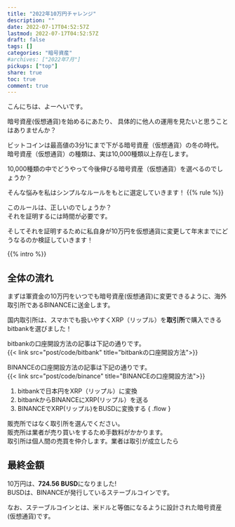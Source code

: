```yaml
---
title: "2022年10万円チャレンジ"
description: ""
date: 2022-07-17T04:52:57Z
lastmod: 2022-07-17T04:52:57Z
draft: false
tags: []
categories: "暗号資産"
#archives: ["2022年7月"]
pickups: ["top"]
share: true
toc: true
comment: true
---
```


こんにちは、よーへいです。  

暗号資産(仮想通貨)を始めるにあたり、
具体的に他人の運用を見たいと思うことはありませんか？

ビットコインは最高値の3分1にまで下がる暗号資産（仮想通貨）の冬の時代。  
暗号資産（仮想通貨）の種類は、実は10,000種類以上存在します。  

10,000種類の中でどうやって今後伸びる暗号資産（仮想通貨）を選べるのでしょうか？

そんな悩みを私はシンプルなルールをもとに選定していきます！
{{% rule %}} 

このルールは、正しいのでしょうか？  
それを証明するには時間が必要です。  

そしてそれを証明するために私自身が10万円を仮想通貨に変更して年末までにどうなるのか検証していきます！ 

<!--more-->

{{% intro %}} 

## 全体の流れ

まずは軍資金の10万円をいつでも暗号資産(仮想通貨)に変更できるように、海外取引所であるBINANCEに送金します。  
  
国内取引所は、スマホでも扱いやすくXRP（リップル）を**取引所**で購入できるbitbankを選びました！  
 
bitbankの口座開設方法の記事は下記の通りです。  
{{< link src="post/code/bitbank" title="bitbankの口座開設方法">}}

BINANCEの口座開設方法の記事は下記の通りです。  
{{< link src="post/code/binance" title="BINANCEの口座開設方法">}}

1. bitbankで日本円をXRP（リップル）に変換
1. bitbankからBINANCEにXRP(リップル）を送る
1. BINANCEでXRP(リップル)をBUSDに変換する
{ .flow }

販売所ではなく取引所を選んでください。  
販売所は業者が売り買いをするため手数料がかかります。  
取引所は個人間の売買を仲介します。業者は取引が成立したら

## 最終金額

10万円は、**724.56 BUSD**になりました!  
BUSDは、BINANCEが発行しているステーブルコインです。  

なお、ステーブルコインとは、米ドルと等価になるように設計された暗号資産(仮想通貨)です。  
